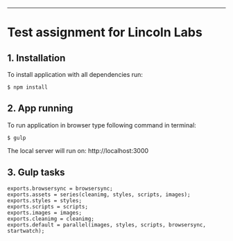 ***
# Test assignment for Lincoln Labs

## 1. Installation

To install application with all dependencies run:

```
$ npm install
```

## 2. App running

To run application in browser type following command in terminal:
```
$ gulp
```

The local server will run on: http://localhost:3000

## 3. Gulp tasks

````
exports.browsersync = browsersync;
exports.assets = series(cleanimg, styles, scripts, images);
exports.styles = styles;
exports.scripts = scripts;
exports.images = images;
exports.cleanimg = cleanimg;
exports.default = parallel(images, styles, scripts, browsersync, startwatch);
````